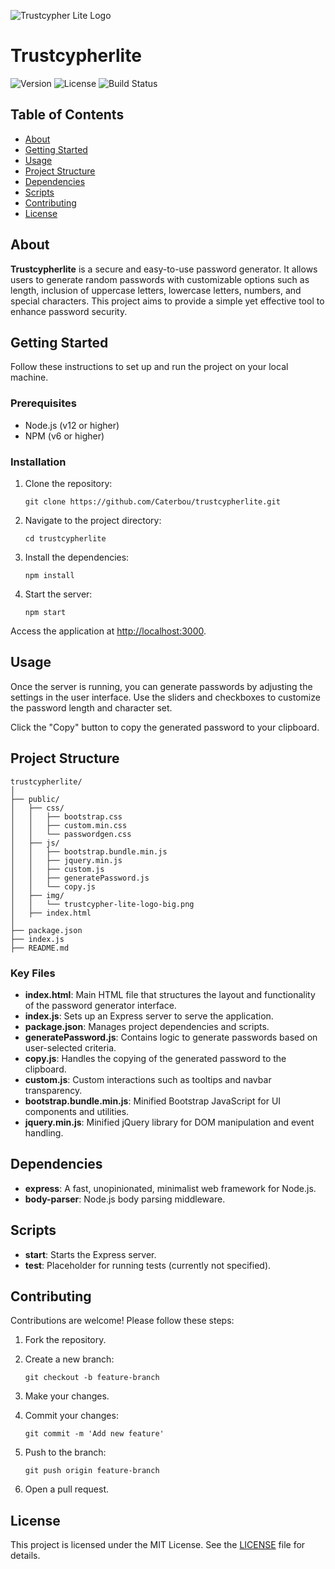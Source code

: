 ![Trustcypher Lite Logo](https://github.com/Caterbou/Zapvisitor/blob/main/public/assets/img/zapvisitor_logo_removebg.png)  

Trustcypherlite
===============

![Version](https://img.shields.io/badge/version-1.0.0-blue.svg) ![License](https://img.shields.io/badge/license-MIT-green.svg) ![Build Status](https://img.shields.io/badge/build-passing-brightgreen.svg)

Table of Contents
-----------------

*   [About](#about)
*   [Getting Started](#getting-started)
*   [Usage](#usage)
*   [Project Structure](#project-structure)
*   [Dependencies](#dependencies)
*   [Scripts](#scripts)
*   [Contributing](#contributing)
*   [License](#license)

About
-----

**Trustcypherlite** is a secure and easy-to-use password generator. It allows users to generate random passwords with customizable options such as length, inclusion of uppercase letters, lowercase letters, numbers, and special characters. This project aims to provide a simple yet effective tool to enhance password security.

Getting Started
---------------

Follow these instructions to set up and run the project on your local machine.

### Prerequisites

*   Node.js (v12 or higher)
*   NPM (v6 or higher)

### Installation

1.  Clone the repository:
    
        git clone https://github.com/Caterbou/trustcypherlite.git
    
2.  Navigate to the project directory:
    
        cd trustcypherlite
    
3.  Install the dependencies:
    
        npm install
    
4.  Start the server:
    
        npm start
    

Access the application at [http://localhost:3000](http://localhost:3000).

Usage
-----

Once the server is running, you can generate passwords by adjusting the settings in the user interface. Use the sliders and checkboxes to customize the password length and character set.

Click the "Copy" button to copy the generated password to your clipboard.

Project Structure
-----------------

    
    trustcypherlite/
    │
    ├── public/
    │   ├── css/
    │   │   ├── bootstrap.css
    │   │   ├── custom.min.css
    │   │   └── passwordgen.css
    │   ├── js/
    │   │   ├── bootstrap.bundle.min.js
    │   │   ├── jquery.min.js
    │   │   ├── custom.js
    │   │   ├── generatePassword.js
    │   │   └── copy.js
    │   ├── img/
    │   │   └── trustcypher-lite-logo-big.png
    │   ├── index.html
    │
    ├── package.json
    ├── index.js
    ├── README.md
    

### Key Files

*   **index.html**: Main HTML file that structures the layout and functionality of the password generator interface.
*   **index.js**: Sets up an Express server to serve the application.
*   **package.json**: Manages project dependencies and scripts.
*   **generatePassword.js**: Contains logic to generate passwords based on user-selected criteria.
*   **copy.js**: Handles the copying of the generated password to the clipboard.
*   **custom.js**: Custom interactions such as tooltips and navbar transparency.
*   **bootstrap.bundle.min.js**: Minified Bootstrap JavaScript for UI components and utilities.
*   **jquery.min.js**: Minified jQuery library for DOM manipulation and event handling.

Dependencies
------------

*   **express**: A fast, unopinionated, minimalist web framework for Node.js.
*   **body-parser**: Node.js body parsing middleware.

Scripts
-------

*   **start**: Starts the Express server.
*   **test**: Placeholder for running tests (currently not specified).

Contributing
------------

Contributions are welcome! Please follow these steps:

1.  Fork the repository.
2.  Create a new branch:
    
        git checkout -b feature-branch
    
3.  Make your changes.
4.  Commit your changes:
    
        git commit -m 'Add new feature'
    
5.  Push to the branch:
    
        git push origin feature-branch
    
6.  Open a pull request.

License
-------

This project is licensed under the MIT License. See the [LICENSE](LICENSE) file for details.